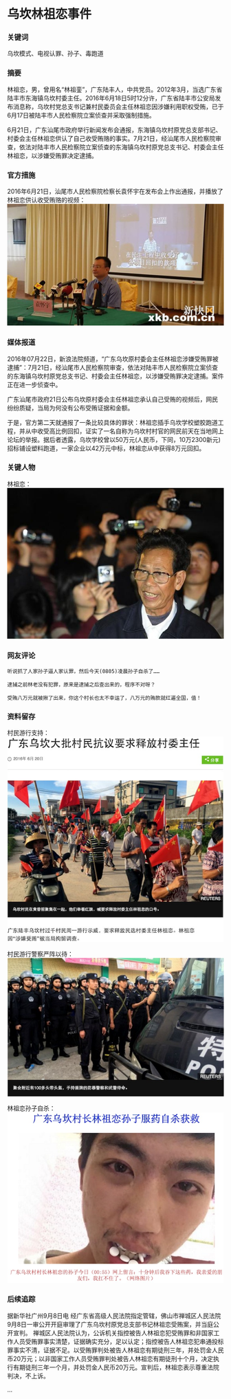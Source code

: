 # 乌坎林祖恋事件

### 关键词

乌坎模式、电视认罪、孙子、毒跑道

### 摘要

林祖恋，男，曾用名“林祖銮”，广东陆丰人，中共党员。2012年3月，当选广东省陆丰市东海镇乌坎村委主任。2016年6月18日5时12分许，广东省陆丰市公安局发布消息称，乌坎村党总支书记兼村民委员会主任林祖恋因涉嫌利用职权受贿，已于6月17日被陆丰市人民检察院立案侦查并采取强制措施。

6月21日，广东汕尾市政府举行新闻发布会通报，东海镇乌坎村原党总支部书记、村委会主任林祖恋供认了自己收受贿赂的事实。7月21日，经汕尾市人民检察院审查，依法对陆丰市人民检察院立案侦查的东海镇乌坎村原党总支书记、村委会主任林祖恋，以涉嫌受贿罪决定逮捕。

### 官方措施

2016年6月21日，汕尾市人民检察院检察长袁怀宇在发布会上作出通报，并播放了林祖恋供认收受贿赂的视频：
![供认视频](../imgs/linzulian_tongbao.jpg)

### 媒体报道

2016年07月22日，新浪法院频道，“广东乌坎原村委会主任林祖恋涉嫌受贿罪被逮捕”：7月21日，经汕尾市人民检察院审查，依法对陆丰市人民检察院立案侦查的东海镇乌坎村原党总支书记、村委会主任林祖恋，以涉嫌受贿罪决定逮捕。案件正在进一步侦查中。

广东汕尾市政府21日公布乌坎原村委会主任林祖恋承认自己受贿的视频后，网民纷纷质疑，当局为何没有公布受贿证据和金额。

于是，官方第二天就通报了一条比较具体的罪状：林祖恋插手乌坎学校塑胶跑道工程，并从中收受高比例回扣，证实了一名自称为乌坎村村官的网民前天在当地网上论坛的举报。据后者透露，乌坎学校曾以50万元(人民币，下同，10万2300新元)招标铺设塑料跑道，一家企业以42万元中标，林祖恋从中获得8万元回扣。

### 关键人物

林祖恋：![林祖恋](../imgs/linzulian.jpg)

### 网友评论

```
听说抓了人家孙子逼人家认罪，然后今天(0805)凌晨孙子自杀了……
```
```
逮捕之前林老没有犯罪，原来是逮捕之后查出来的，程序不对呀？
```
```
受贿八万元就被揪了出来，你这个村长也太不幸运了，八万元的贿款就红遍全国，值！
```

### 资料留存

村民游行支持：![游行抗议](../imgs/linzulian_ky.jpg)

村民游行警察严阵以待：![游行抗议](../imgs/linzulian_jc.jpg)

林祖恋孙子自杀：![游行抗议](../imgs/linzulian_sz.jpg)

### 后续追踪

据新华社广州9月8日电 经广东省高级人民法院指定管辖，佛山市禅城区人民法院9月8日一审公开开庭审理了广东乌坎村原党总支部书记林祖恋受贿案，并当庭公开宣判。
禅城区人民法院认为，公诉机关指控被告人林祖恋犯受贿罪和非国家工作人员受贿罪事实清楚，证据确实充分，足以认定；指控被告人林祖恋犯串通投标罪事实不清，证据不足。以受贿罪判处被告人林祖恋有期徒刑三年，并处罚金人民币20万元；以非国家工作人员受贿罪判处被告人林祖恋有期徒刑十个月，决定执行有期徒刑三年一个月，并处罚金人民币20万元。宣判后，林祖恋表示尊重法院判决，不上诉。

...

